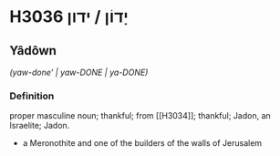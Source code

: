 # H3036 יָדוֹן / ידון

## Yâdôwn

_(yaw-done' | yaw-DONE | ya-DONE)_

### Definition

proper masculine noun; thankful; from [[H3034]]; thankful; Jadon, an Israelite; Jadon.

- a Meronothite and one of the builders of the walls of Jerusalem
